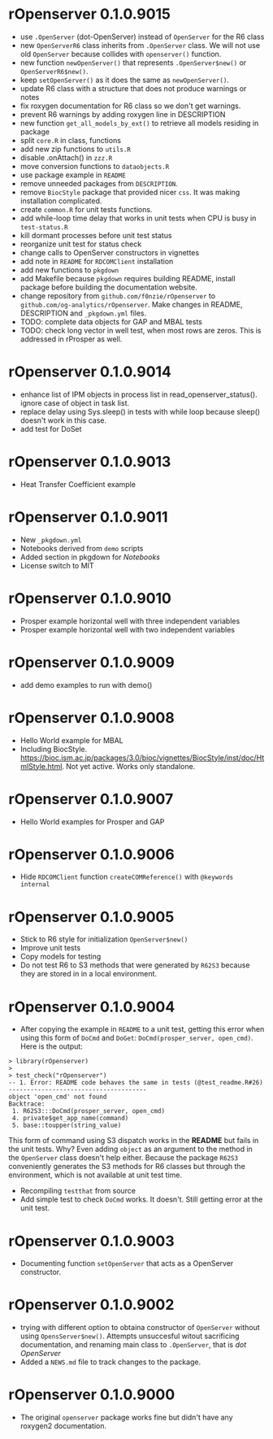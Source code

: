 # rOpenserver 0.1.0.9015
* use `.OpenServer` (dot-OpenServer) instead of `OpenServer` for the R6 class
* new `OpenServerR6` class inherits from `.OpenServer` class. We will not use old `OpenServer` because collides with `openserver()` function.
* new function `newOpenServer()` that represents `.OpenServer$new()` or `OpenServerR6$new()`.
* keep `setOpenServer()` as it does the same as `newOpenServer()`.
* update R6 class with a structure that does not produce warnings or notes
* fix roxygen documentation for R6 class so we don't get warnings.
* prevent R6 warnings by adding roxygen line in DESCRIPTION
* new function `get_all_models_by_ext()` to retrieve all models residing in package
* split `core.R` in class, functions
* add new zip functions to `utils.R`
* disable .onAttach() in `zzz.R`
* move conversion functions to `dataobjects.R`
* use package example in `README`
* remove unneeded packages from `DESCRIPTION`.
* remove `BiocStyle` package that provided nicer `css`. It was making installation complicated.
* create `common.R` for unit tests functions.
* add while-loop time delay that works in unit tests when CPU is busy in `test-status.R`
* kill dormant processes before unit test status
* reorganize unit test for status check
* change calls to OpenServer constructors in vignettes
* add note in `README` for `RDCOMClient` installation
* add new functions to `pkgdown`
* add Makefile because `pkgdown` requires building README, install package before building the documentation website.
* change repository from `github.com/f0nzie/rOpenserver` to `github.com/og-analytics/rOpenserver`. Make changes in README, DESCRIPTION and `_pkgdown.yml` files.
* TODO: complete data objects for GAP and MBAL tests
* TODO: check long vector in well test, when most rows are zeros. This is addressed in rProsper as well.


# rOpenserver 0.1.0.9014
* enhance list of IPM objects in process list in read_openserver_status(). ignore case of object in task list.
* replace delay using Sys.sleep() in tests with while loop because sleep() doesn't work in this case.
* add test for DoSet


# rOpenserver 0.1.0.9013
* Heat Transfer Coefficient example

# rOpenserver 0.1.0.9011
* New `_pkgdown.yml`
* Notebooks derived from `demo` scripts
* Added section in pkgdown for *Notebooks*
* License switch to MIT


# rOpenserver 0.1.0.9010
* Prosper example horizontal well with three independent variables
* Prosper example horizontal well with two independent variables

# rOpenserver 0.1.0.9009
* add demo examples to run with demo()

# rOpenserver 0.1.0.9008
* Hello World example for MBAL
* Including BiocStyle. https://bioc.ism.ac.jp/packages/3.0/bioc/vignettes/BiocStyle/inst/doc/HtmlStyle.html. Not yet active. Works only standalone.

# rOpenserver 0.1.0.9007
* Hello World examples for Prosper and GAP

# rOpenserver 0.1.0.9006
* Hide `RDCOMClient` function `createCOMReference()` with `@keywords internal`

# rOpenserver 0.1.0.9005
* Stick to R6 style for initialization `OpenServer$new()`
* Improve unit tests
* Copy models for testing
* Do not test R6 to S3 methods that were generated by `R62S3` because they are stored in in a local environment.


# rOpenserver 0.1.0.9004
* After copying the example in `README` to a unit test, getting this error when using this form of `DoCmd` and `DoGet`: `DoCmd(prosper_server, open_cmd)`.
Here is the output:

```
> library(rOpenserver)
> 
> test_check("rOpenserver")
-- 1. Error: README code behaves the same in tests (@test_readme.R#26)  --------------------------------------
object 'open_cmd' not found
Backtrace:
 1. R62S3:::DoCmd(prosper_server, open_cmd)
 4. private$get_app_name(command)
 5. base::toupper(string_value)
```

This form of command using S3 dispatch works in the **README** but fails in the unit tests. Why? Even adding `object` as an argument to the method in the `OpenServer` class doesn't help either. Because the package `R62S3` conveniently generates the S3 methods for R6 classes but through the environment, which is not available at unit test time.

* Recompiling `testthat` from source
* Add simple test to check `DoCmd` works. It doesn't. Still getting error at the unit test.

# rOpenserver 0.1.0.9003

* Documenting function `setOpenServer` that acts as a OpenServer constructor. 


# rOpenserver 0.1.0.9002
* trying with different option to obtaina constructor of `OpenServer` without using `OpensServer$new()`. Attempts unsuccesful witout sacrificing documentation, and renaming main class to `.OpenServer`, that is *dot OpenServer*
* Added a `NEWS.md` file to track changes to the package.


# rOpenserver 0.1.0.9000
* The original `openserver` package works fine but didn't have any roxygen2 documentation.
